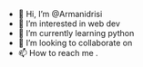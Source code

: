 - 👋 Hi, I’m @Armanidrisi
- 👀 I’m interested in web dev
- 🌱 I’m currently learning python
- 💞️ I’m looking to collaborate on
- 📫 How to reach me .

<!---
Armanidrisi/Armanidrisi is a ✨ special ✨ repository because its `README.md` (this file) appears on your GitHub profile.
You can click the Preview link to take a look at your changes.
--->
